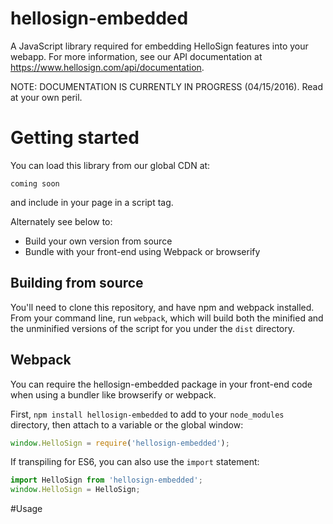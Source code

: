 # hellosign-embedded
A JavaScript library required for embedding HelloSign features into your webapp. For more information, see our API documentation at https://www.hellosign.com/api/documentation.

NOTE: DOCUMENTATION IS CURRENTLY IN PROGRESS (04/15/2016). Read at your own peril.

# Getting started

You can load this library from our global CDN at:
````
coming soon
````
and include in your page in a script tag.

Alternately see below to:
* Build your own version from source
* Bundle with your front-end using Webpack or browserify


## Building from source
You'll need to clone this repository, and have npm and webpack installed.
From your command line, run `webpack`, which will build both the minified and the unminified versions of the script for you under the `dist` directory.


## Webpack
You can require the hellosign-embedded package in your front-end code when using a bundler like browserify or webpack.

First, `npm install hellosign-embedded` to add to your `node_modules` directory, then attach to a variable or the global window:

````javascript
window.HelloSign = require('hellosign-embedded');
````
If transpiling for ES6, you can also use the `import` statement:

````javascript
import HelloSign from 'hellosign-embedded';
window.HelloSign = HelloSign;
````

#Usage
